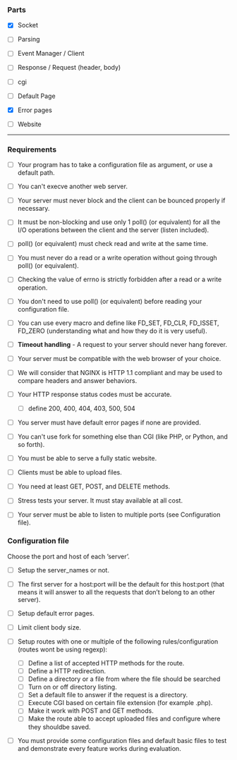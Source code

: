 ### Parts

- [X] Socket
- [ ] Parsing
- [ ] Event Manager / Client
- [ ] Response / Request (header, body)
- [ ] cgi

- [ ] Default Page
- [X] Error pages
- [ ] Website


---

### Requirements

- [ ] Your program has to take a configuration file as argument, or use a default path.
- [ ] You can't execve another web server.
- [ ] Your server must never block and the client can be bounced properly if necessary.
- [ ] It must be non-blocking and use only 1 poll() (or equivalent) for all the I/O operations between the client and the server (listen included).
- [ ] poll() (or equivalent) must check read and write at the same time.
- [ ] You must never do a read or a write operation without going through poll() (or equivalent).
- [ ] Checking the value of errno is strictly forbidden after a read or a write operation.
- [ ] You don't need to use poll() (or equivalent) before reading your configuration file.
- [ ] You can use every macro and define like FD_SET, FD_CLR, FD_ISSET, FD_ZERO (understanding what and how they do it is very useful).
- [ ] **Timeout handling** - A request to your server should never hang forever.
- [ ] Your server must be compatible with the web browser of your choice.
- [ ] We will consider that NGINX is HTTP 1.1 compliant and may be used to compare headers and answer behaviors.
- [ ] Your HTTP response status codes must be accurate.

  - [ ] define 200, 400, 404, 403, 500, 504
- [ ] You server must have default error pages if none are provided.
- [ ] You can't use fork for something else than CGI (like PHP, or Python, and so forth).
- [ ] You must be able to serve a fully static website.
- [ ] Clients must be able to upload files.
- [ ] You need at least GET, POST, and DELETE methods.
- [ ] Stress tests your server. It must stay available at all cost.
- [ ] Your server must be able to listen to multiple ports (see Configuration file).

### Configuration file

Choose the port and host of each ’server’.

- [ ] Setup the server_names or not.
- [ ] The first server for a host:port will be the default for this host:port (that means it will answer to all the requests that don’t belong to an other server).
- [ ] Setup default error pages.
- [ ] Limit client body size.
- [ ] Setup routes with one or multiple of the following rules/configuration (routes wont be using regexp):

  - [ ] Define a list of accepted HTTP methods for the route.
  - [ ] Define a HTTP redirection.
  - [ ] Define a directory or a file from where the file should be searched
  - [ ] Turn on or off directory listing.
  - [ ] Set a default file to answer if the request is a directory.
  - [ ] Execute CGI based on certain file extension (for example .php).
  - [ ] Make it work with POST and GET methods.
  - [ ] Make the route able to accept uploaded files and configure where they shouldbe saved.
- [ ] You must provide some configuration files and default basic files to test and demonstrate every feature works during evaluation.
